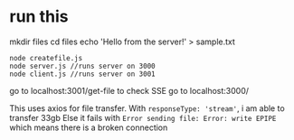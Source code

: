 # run this
mkdir files
cd files
echo 'Hello from the server!' > sample.txt

```shell
node createfile.js
node server.js //runs server on 3000
node client.js //runs server on 3001
```


go to localhost:3001/get-file
to check SSE go to localhost:3000/

This uses axios for file transfer.
With `responseType: 'stream'`, i am able to transfer 33gb
Else it fails with `Error sending file: Error: write EPIPE` which means there is a broken connection